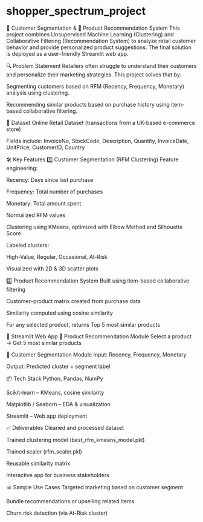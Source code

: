 # shopper_spectrum_project

🧠 Customer Segmentation & 🎯 Product Recommendation System
This project combines Unsupervised Machine Learning (Clustering) and Collaborative Filtering (Recommendation System) to analyze retail customer behavior and provide personalized product suggestions. The final solution is deployed as a user-friendly Streamlit web app.

🔍 Problem Statement
Retailers often struggle to understand their customers and personalize their marketing strategies. This project solves that by:

Segmenting customers based on RFM (Recency, Frequency, Monetary) analysis using clustering.

Recommending similar products based on purchase history using item-based collaborative filtering.

📁 Dataset
Online Retail Dataset (transactions from a UK-based e-commerce store)

Fields include: InvoiceNo, StockCode, Description, Quantity, InvoiceDate, UnitPrice, CustomerID, Country

🛠️ Key Features
1️⃣ Customer Segmentation (RFM Clustering)
Feature engineering:

Recency: Days since last purchase

Frequency: Total number of purchases

Monetary: Total amount spent

Normalized RFM values

Clustering using KMeans, optimized with Elbow Method and Silhouette Score

Labeled clusters:

High-Value, Regular, Occasional, At-Risk

Visualized with 2D & 3D scatter plots

2️⃣ Product Recommendation System
Built using item-based collaborative filtering

Customer–product matrix created from purchase data

Similarity computed using cosine similarity

For any selected product, returns Top 5 most similar products

🚀 Streamlit Web App
🎯 Product Recommendation Module
Select a product → Get 5 most similar products

🧠 Customer Segmentation Module
Input: Recency, Frequency, Monetary

Output: Predicted cluster + segment label

📦 Tech Stack
Python, Pandas, NumPy

Scikit-learn – KMeans, cosine similarity

Matplotlib / Seaborn – EDA & visualization

Streamlit – Web app deployment

✅ Deliverables
Cleaned and processed dataset

Trained clustering model (best_rfm_kmeans_model.pkl)

Trained scaler (rfm_scaler.pkl)

Reusable similarity matrix

Interactive app for business stakeholders

📊 Sample Use Cases
Targeted marketing based on customer segment

Bundle recommendations or upselling related items

Churn risk detection (via At-Risk cluster)
